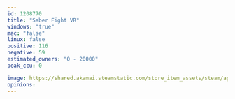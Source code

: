 ```yaml
---
id: 1208770
title: "Saber Fight VR"
windows: "true"
mac: "false"
linux: false
positive: 116
negative: 59
estimated_owners: "0 - 20000"
peak_ccu: 0

image: https://shared.akamai.steamstatic.com/store_item_assets/steam/apps/1208770/header.jpg?t=1604755116
opinions:
---
```

